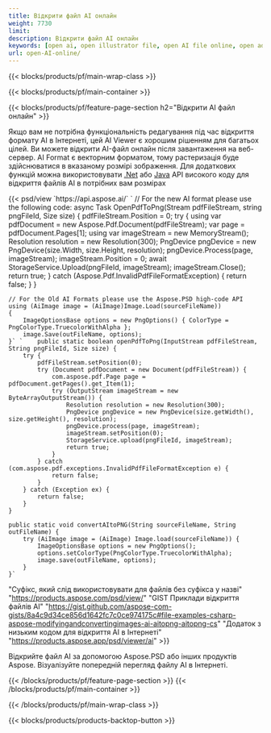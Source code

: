 ```yaml
---
title: Відкрити файл AI онлайн
weight: 7730
limit: 
description: Відкрити файл AI онлайн
keywords: [open ai, open illustrator file, open AI file online, open adobe illustrator, preview of ai file, ai format open]
url: open-AI-online/
---
```


{{< blocks/products/pf/main-wrap-class >}}


{{< blocks/products/pf/main-container >}}

{{< blocks/products/pf/feature-page-section h2="Відкрити AI файл онлайн" >}}
<p>Якщо вам не потрібна функціональність редагування під час відкриття формату AI в Інтернеті, цей AI Viewer є хорошим рішенням для багатьох цілей. Ви можете відкрити AI-файл онлайн після завантаження на веб-сервер. AI Format є векторним форматом, тому растеризація буде здійснюватися в вказаному розмірі зображення. Для додаткових функцій можна використовувати <a href="/psd/net">.Net</a> або <a href="/psd/java">Java</a> API високого коду для відкриття файлів AI в потрібних вам розмірах</p>
{{< psd/view `https://api.aspose.ai/` 
`	// For the new AI format please use the following code:
	async Task<bool> OpenPdfToPng(Stream pdfFileStream, string pngFileId, Size size)
	{
		pdfFileStream.Position = 0;
		try
		{
			using var pdfDocument = new Aspose.Pdf.Document(pdfFileStream);
			var page = pdfDocument.Pages[1];
			using var imageStream = new MemoryStream();
			Resolution resolution = new Resolution(300);
			PngDevice pngDevice = new PngDevice(size.Width, size.Height, resolution);
			pngDevice.Process(page, imageStream);
			imageStream.Position = 0;
			await StorageService.Upload(pngFileId, imageStream);
			imageStream.Close();
			return true;
		}
		catch (Aspose.Pdf.InvalidPdfFileFormatException)
		{
			return false;
		}
	}
	
	// For the Old AI Formats please use the Aspose.PSD high-code API
	using (AiImage image = (AiImage)Image.Load(sourceFileName))
	{
		ImageOptionsBase options = new PngOptions() { ColorType = PngColorType.TruecolorWithAlpha };
		image.Save(outFileName, options);
	}` `    public static boolean openPdfToPng(InputStream pdfFileStream, String pngFileId, Size size) {
        try {
            pdfFileStream.setPosition(0);
            try (Document pdfDocument = new Document(pdfFileStream)) {
                com.aspose.pdf.Page page = pdfDocument.getPages().get_Item(1);
                try (OutputStream imageStream = new ByteArrayOutputStream()) {
                    Resolution resolution = new Resolution(300);
                    PngDevice pngDevice = new PngDevice(size.getWidth(), size.getHeight(), resolution);
                    pngDevice.process(page, imageStream);
                    imageStream.setPosition(0);
                    StorageService.upload(pngFileId, imageStream);
                    return true;
                }
            } catch (com.aspose.pdf.exceptions.InvalidPdfFileFormatException e) {
                return false;
            }
        } catch (Exception ex) {
            return false;
        }
    }

    public static void convertAItoPNG(String sourceFileName, String outFileName) {
        try (AiImage image = (AiImage) Image.load(sourceFileName)) {
            ImageOptionsBase options = new PngOptions();
            options.setColorType(PngColorType.TruecolorWithAlpha);
            image.save(outFileName, options);
        }
    }` 
"Суфікс, який слід використовувати для файлів без суфікса у назві" "https://products.aspose.com/psd/view/" 
"GIST Приклади відкриття файлів AI" "https://gist.github.com/aspose-com-gists/8a4c9d34ce856d1642fc7c0ce974175c#file-examples-csharp-aspose-modifyingandconvertingimages-ai-aitopng-aitopng-cs" 
"Додаток з низьким кодом для відкриття AI в Інтернеті" "https://products.aspose.app/psd/viewer/ai" >}}
<p>Відкрийте файл AI за допомогою Aspose.PSD або інших продуктів Aspose. Візуалізуйте попередній перегляд файлу AI в Інтернеті.</p>
{{< /blocks/products/pf/feature-page-section >}}
{{< /blocks/products/pf/main-container >}}


{{< /blocks/products/pf/main-wrap-class >}}

{{< blocks/products/products-backtop-button >}}

